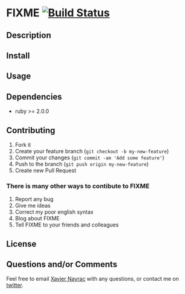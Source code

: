 FIXME [![Build Status](https://travis-ci.org/lkdjiin/FIXME.png)](https://travis-ci.org/lkdjiin/FIXME)
================


Description
-----------


Install
-------------------------


Usage
--------------------------



Dependencies
--------------------------

  * ruby >= 2.0.0

Contributing
-------------------------

1. Fork it
2. Create your feature branch (`git checkout -b my-new-feature`)
3. Commit your changes (`git commit -am 'Add some feature'`)
4. Push to the branch (`git push origin my-new-feature`)
5. Create new Pull Request

### There is many other ways to contibute to FIXME

1. Report any bug
2. Give me ideas
3. Correct my poor english syntax
4. Blog about FIXME
5. Tell FIXME to your friends and colleagues

License
--------------------------



Questions and/or Comments
--------------------------

Feel free to email [Xavier Nayrac](mailto:xavier.nayrac@gmail.com)
with any questions, or contact me on [twitter](https://twitter.com/lkdjiin).
